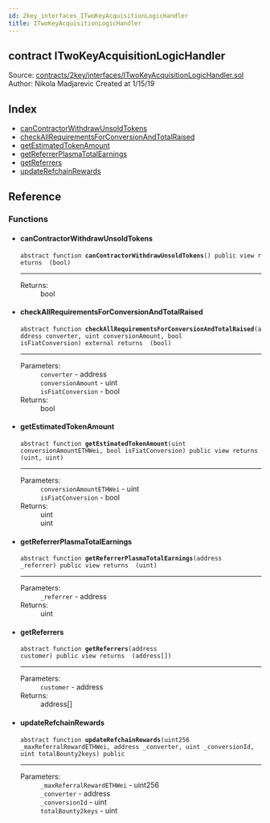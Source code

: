 ```yaml
---
id: 2key_interfaces_ITwoKeyAcquisitionLogicHandler
title: ITwoKeyAcquisitionLogicHandler
---
```


<div class="contract-doc"><div class="contract"><h2 class="contract-header"><span class="contract-kind">contract</span> ITwoKeyAcquisitionLogicHandler</h2><div class="source">Source: <a href="https://github.com/2keynet/web3-alpha/blob/v0.0.3/contracts/2key/interfaces/ITwoKeyAcquisitionLogicHandler.sol" target="_blank">contracts/2key/interfaces/ITwoKeyAcquisitionLogicHandler.sol</a></div><div class="author">Author: Nikola Madjarevic Created at 1/15/19</div></div><div class="index"><h2>Index</h2><ul><li><a href="2key_interfaces_ITwoKeyAcquisitionLogicHandler.html#canContractorWithdrawUnsoldTokens">canContractorWithdrawUnsoldTokens</a></li><li><a href="2key_interfaces_ITwoKeyAcquisitionLogicHandler.html#checkAllRequirementsForConversionAndTotalRaised">checkAllRequirementsForConversionAndTotalRaised</a></li><li><a href="2key_interfaces_ITwoKeyAcquisitionLogicHandler.html#getEstimatedTokenAmount">getEstimatedTokenAmount</a></li><li><a href="2key_interfaces_ITwoKeyAcquisitionLogicHandler.html#getReferrerPlasmaTotalEarnings">getReferrerPlasmaTotalEarnings</a></li><li><a href="2key_interfaces_ITwoKeyAcquisitionLogicHandler.html#getReferrers">getReferrers</a></li><li><a href="2key_interfaces_ITwoKeyAcquisitionLogicHandler.html#updateRefchainRewards">updateRefchainRewards</a></li></ul></div><div class="reference"><h2>Reference</h2><div class="functions"><h3>Functions</h3><ul><li><div class="item function"><span id="canContractorWithdrawUnsoldTokens" class="anchor-marker"></span><h4 class="name">canContractorWithdrawUnsoldTokens</h4><div class="body"><code class="signature"><span>abstract </span>function <strong>canContractorWithdrawUnsoldTokens</strong><span>() </span><span>public </span><span>view </span><span>returns  (bool) </span></code><hr/><dl><dt><span class="label-return">Returns:</span></dt><dd>bool</dd></dl></div></div></li><li><div class="item function"><span id="checkAllRequirementsForConversionAndTotalRaised" class="anchor-marker"></span><h4 class="name">checkAllRequirementsForConversionAndTotalRaised</h4><div class="body"><code class="signature"><span>abstract </span>function <strong>checkAllRequirementsForConversionAndTotalRaised</strong><span>(address converter, uint conversionAmount, bool isFiatConversion) </span><span>external </span><span>returns  (bool) </span></code><hr/><dl><dt><span class="label-parameters">Parameters:</span></dt><dd><div><code>converter</code> - address</div><div><code>conversionAmount</code> - uint</div><div><code>isFiatConversion</code> - bool</div></dd><dt><span class="label-return">Returns:</span></dt><dd>bool</dd></dl></div></div></li><li><div class="item function"><span id="getEstimatedTokenAmount" class="anchor-marker"></span><h4 class="name">getEstimatedTokenAmount</h4><div class="body"><code class="signature"><span>abstract </span>function <strong>getEstimatedTokenAmount</strong><span>(uint conversionAmountETHWei, bool isFiatConversion) </span><span>public </span><span>view </span><span>returns  (uint, uint) </span></code><hr/><dl><dt><span class="label-parameters">Parameters:</span></dt><dd><div><code>conversionAmountETHWei</code> - uint</div><div><code>isFiatConversion</code> - bool</div></dd><dt><span class="label-return">Returns:</span></dt><dd>uint</dd><dd>uint</dd></dl></div></div></li><li><div class="item function"><span id="getReferrerPlasmaTotalEarnings" class="anchor-marker"></span><h4 class="name">getReferrerPlasmaTotalEarnings</h4><div class="body"><code class="signature"><span>abstract </span>function <strong>getReferrerPlasmaTotalEarnings</strong><span>(address _referrer) </span><span>public </span><span>view </span><span>returns  (uint) </span></code><hr/><dl><dt><span class="label-parameters">Parameters:</span></dt><dd><div><code>_referrer</code> - address</div></dd><dt><span class="label-return">Returns:</span></dt><dd>uint</dd></dl></div></div></li><li><div class="item function"><span id="getReferrers" class="anchor-marker"></span><h4 class="name">getReferrers</h4><div class="body"><code class="signature"><span>abstract </span>function <strong>getReferrers</strong><span>(address customer) </span><span>public </span><span>view </span><span>returns  (address[]) </span></code><hr/><dl><dt><span class="label-parameters">Parameters:</span></dt><dd><div><code>customer</code> - address</div></dd><dt><span class="label-return">Returns:</span></dt><dd>address[]</dd></dl></div></div></li><li><div class="item function"><span id="updateRefchainRewards" class="anchor-marker"></span><h4 class="name">updateRefchainRewards</h4><div class="body"><code class="signature"><span>abstract </span>function <strong>updateRefchainRewards</strong><span>(uint256 _maxReferralRewardETHWei, address _converter, uint _conversionId, uint totalBounty2keys) </span><span>public </span></code><hr/><dl><dt><span class="label-parameters">Parameters:</span></dt><dd><div><code>_maxReferralRewardETHWei</code> - uint256</div><div><code>_converter</code> - address</div><div><code>_conversionId</code> - uint</div><div><code>totalBounty2keys</code> - uint</div></dd></dl></div></div></li></ul></div></div></div>
